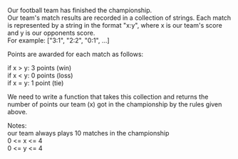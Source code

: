 Our football team has finished the championship.  
Our team's match results are recorded in a collection of strings. Each match is represented by a string in the format "x:y", where x is our team's score and y is our opponents score.  
For example: ["3:1", "2:2", "0:1", ...]

Points are awarded for each match as follows:

if x > y: 3 points (win)  
if x < y: 0 points (loss)  
if x = y: 1 point (tie)  

We need to write a function that takes this collection and returns the number of points our team (x) got in the championship by the rules given above.

Notes:  
our team always plays 10 matches in the championship  
0 <= x <= 4  
0 <= y <= 4
